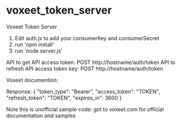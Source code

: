 # voxeet_token_server
Voxeet Token Server

1. Edit auth.js to add your consumerKey and consumerSecret
2. run 'npm install'
3. run 'node server.js'

API to get API access token: POST http://hostname/auth/token
API to refresh API access token key: POST http://hostname/auth/token

Voxeet documention:

Response:
{
    "token_type": "Bearer",
    "access_token": "TOKEN",
    "refresh_token": "TOKEN",
    "expires_in": 3600
}

Note this is unofficial sample code: got to voxeet.com for official documentation and samples

